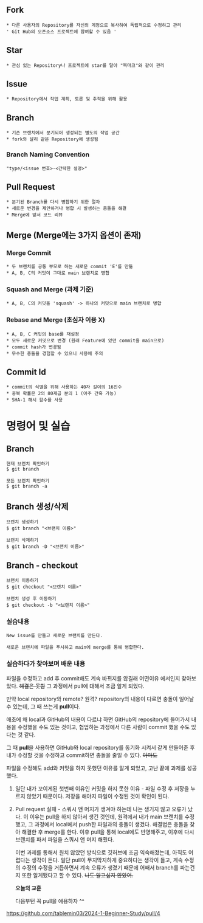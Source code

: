 ## Fork

    * 다른 사용자의 Repository를 자신의 계정으로 복사하여 독립적으로 수정하고 관리
    ' Git Hub의 오픈소스 프로젝트에 참여할 수 있음 '

## Star

    * 관심 있는 Repository나 프로젝트에 star를 달아 "북마크"와 같이 관리

## Issue

    * Repository에서 작업 계획, 토론 및 추적을 위해 활용

## Branch

    * 기존 브랜치에서 분기되어 생성되는 별도의 작업 공간
    * fork와 달리 같은 Repository에 생성됨
### Branch Naming Convention
    "type/<issue 번호>-<간략한 설명>"

## Pull Request

    * 분기된 Branch를 다시 병합하기 위한 절차
    * 새로운 변경을 제안하거나 병합 시 발생하는 충돌을 해결
    * Merge에 앞서 코드 리뷰

## Merge (Merge에는 3가지 옵션이 존재)
### Merge Commit

    * 두 브랜치를 공통 부모로 하는 새로운 commit 'E'를 만듦
    * A, B, C의 커밋이 그대로 main 브랜치로 병합

### Squash and Merge (과제 기준)

    * A, B, C의 커밋을 'squash' -> 하나의 커밋으로 main 브랜치로 병합

### Rebase and Merge (초심자 이용 X)

    * A, B, C 커밋의 base를 재설정
    * 모두 새로운 커밋으로 변경 (원래 Feature에 있던 commit을 main으로)
    * commit hash가 변경됨
    * 무수한 충돌을 경험할 수 있으니 사용에 주의

## Commit Id
    * commit의 식별을 위해 사용하는 40자 길이의 16진수
    * 중복 확률은 2의 80제곱 분의 1 (아주 간혹 가능)
    * SHA-1 해시 함수를 사용


# 명령어 및 실습

## Branch
    현재 브랜치 확인하기
    $ git branch

    모든 브랜치 확인하기
    $ git branch -a
## Branch 생성/삭제
    브랜치 생성하기
    $ git branch "<브랜치 이름>"

    브랜치 삭제하기 
    $ git branch -D "<브랜치 이름>"
## Branch - checkout
    브랜치 이동하기
    $ git checkout "<브랜치 이름>"

    브랜치 생성 후 이동하기
    $ git checkout -b "<브랜치 이름>"

### 실습내용
    New issue를 만들고 새로운 브랜치를 만든다.

    새로운 브랜치에 파일을 푸시하고 main에 merge를 통해 병합한다.

### 실습하다가 찾아보며 배운 내용
파일을 수정하고 add 후 commit해도 계속 바뀌지를 않길래 어떤이유 에서인지 찾아보았다. ~~해결은 못함~~ 그 과정에서 pull에 대해서 조금 알게 되었다.

만약 local repository와 remote? 원격? repository의 내용이 다르면 충돌이 일어날 수 있는데, 그 때 쓰는게 **pull**이다.

애초에 왜 local과 GitHub의 내용이 다르냐 하면 GitHub의 repository에 들어가서 내용을 수정했을 수도 있는 것이고, 협업하는 과정에서 다른 사람이 commit 했을 수도 있다는 것 같다.

그 때 **pull**을 사용하면 GitHub와 local repository를 동기화 시켜서 같게 만들어준 후 내가 수정할 것을 수정하고 commit하면 충돌을 줄일 수 있다. ~~아마도~~

파일을 수정해도 add와 커밋을 하지 못했던 이유를 알게 되었고, 고난 끝에 과제를 성공했다. 

1. 일단 내가 꼬이게된 첫번째 이유인 커밋을 하지 못한 이유 - 파일 수정 후 저장을 누르지 않았기 때문이다. 저장을 해야지 파일이 수정된 것이 확인이 된다.
2. Pull request 실패 - 스쿼시 앤 머지가 생겨야 하는데 나는 생기지 않고 오류가 났다. 이 이유는 pull을 하지 않아서 생긴 것인데, 원격에서 내가 main 브랜치를 수정했고, 그 과정에서 local에서 push한 파일과의 충돌이 생겼다. 해결법은 충돌을 찾아 해결한 후 merge를 한다. 이후 pull을 통해 local에도 반영해주고, 이후에 다시 브랜치를 파서 파일을 스쿼시 앤 머지 해줬다.

    이번 과제를 통해서 원치 않았던 방식으로 깃허브에 조금 익숙해졌는데, 아직도 어렵다는 생각이 든다. 일단 pull이 무지막지하게 중요하다는 생각이 들고, 계속 수정의 수정의 수정을 거듭하면서 계속 오류가 생겼기 때문에 어째서 branch를 파는건지 또한 알게됐다고 할 수 있다. ~~나도 알고싶지 않았어.~~

    **오늘의 교훈**

    다음부턴 꼭 pull을 애용하자 ^^


<https://github.com/tablemin03/2024-1-Beginner-Study/pull/4>